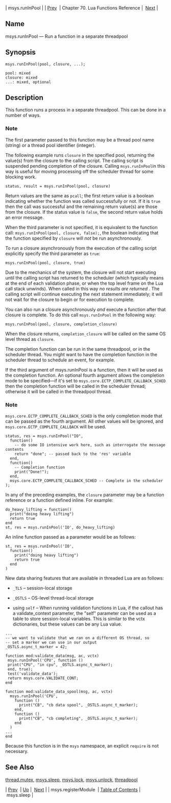 | msys.runInPool |
| [Prev](lua.ref.msys.registerModule)  | Chapter 70. Lua Functions Reference |  [Next](lua.ref.msys.sleep) |

<a name="lua.ref.msys.runinpool"></a>
## Name

msys.runInPool — Run a function in a separate threadpool

<a name="idp16341600"></a>
## Synopsis

`msys.runInPool(pool, closure, ...);`

```
pool: mixed
closure: mixed
...: mixed, optional
```
<a name="idp16344608"></a>
## Description

This function runs a process in a separate threadpool. This can be done in a number of ways.

### Note

The first parameter passed to this function may be a thread pool name (string) or a thread pool identifier (integer).

The following example runs `closure` in the specified pool, returning the value(s) from the closure to the calling script. The calling script is suspended pending completion of the closure. Calling `msys.runInPool`in this way is useful for moving processing off the scheduler thread for some blocking work.

`status, result = msys.runInPool(pool, closure)`

Return values are the same as `pcall`; the first return value is a boolean indicating whether the function was called successfully or not. If it is `true` then the call was successful and the remaining return value(s) are those from the closure. If the status value is `false`, the second return value holds an error message.

When the third parameter is not specified, it is equivalent to the function call: `msys.runInPool(pool, closure, false);`, the boolean indicating that the function specified by `closure` will *not* be run asynchronously.

To run a closure asynchronously from the execution of the calling script explicitly specify the third parameter as `true`:

`msys.runInPool(pool, closure, true)`

Due to the mechanics of the system, the closure will not start executing until the calling script has returned to the scheduler (which typically means at the end of each validation phase, or when the top level frame on the Lua call stack unwinds). When called in this way *no results are returned* . The calling script will continue executing the next statement immediately; it will not wait for the closure to begin or for execution to complete.

You can also run a closure asynchronously *and* execute a function after that closure is complete. To do this call `msys.runInPool` in the following way:

`msys.runInPool(pool, closure, completion_closure)`

When the closure returns, `completion_closure` will be called on the same OS level thread as `closure`.

The completion function can be run in the same threadpool, or in the scheduler thread. You might want to have the completion function in the scheduler thread to schedule an event, for example.

If the third argument of msys.runInPool is a function, then it will be used as the completion function. An optional fourth argument allows the completion mode to be specified—if it's set to `msys.core.ECTP_COMPLETE_CALLBACK_SCHED` then the completion function will be called in the scheduler thread; otherwise it will be called in the threadpool thread.

### Note

`msys.core.ECTP_COMPLETE_CALLBACK_SCHED` is the only completion mode that can be passed as the fourth argument. All other values will be ignored, and `msys.core.ECTP_COMPLETE_CALLBACK` will be used.

```
status, res = msys.runInPool("IO",
  function()
    -- do some IO intensive work here, such as interrogate the message contents
    return "done"; -- passed back to the 'res' variable
  end,
  function()
    -- Completion function
    print("Done!");
  end,
  msys.core.ECTP_COMPLETE_CALLBACK_SCHED -- Complete in the scheduler
);
```

In any of the preceding examples, the `closure` parameter may be a function reference or a function defined inline. For example:

```
do_heavy_lifting = function()
  print("doing heavy lifting")
  return true
end
st, res = msys.runInPool('IO', do_heavy_lifting)
```

An inline function passed as a parameter would be as follows:

```
st, res = msys.runInPool('IO',
  function()
    print("doing heavy lifting")
    return true
  end
)
```

New data sharing features that are available in threaded Lua are as follows:

*   `_TLS` – session-local storage

*   `_OSTLS` – OS-level thread-local storage

*   using `self` – When running validation functions in Lua, if the callout has a validate_context parameter, the "self" parameter can be used as a table to store session-local variables. This is similar to the vctx dictionaries, but these values can be any Lua value.

```
...
-- we want to validate that we ran on a different OS thread, so
-- set a marker we can use in our output
_OSTLS.async_t_marker = 42;

function mod:validate_data(msg, ac, vctx)
 msys.runInPool('CPU', function ()
 print("CPU", "in cpu", _OSTLS.async_t_marker);
 end, true);
 test('validate_data');
 return msys.core.VALIDATE_CONT;
end

function mod:validate_data_spool(msg, ac, vctx)
  msys.runInPool('CPU',
    function ()
      print("CB", "cb data spool", _OSTLS.async_t_marker);
    end,
    function ()
      print("CB", "cb completing", _OSTLS.async_t_marker);
    end
  )
...
end
```

Because this function is in the `msys` namespace, an explicit `require` is not necessary.

<a name="idp16377008"></a>
## See Also

[thread.mutex](lua.ref.thread.mutex "thread.mutex"), [msys.sleep](lua.ref.msys.sleep "msys.sleep"), [msys.lock](lua.ref.msys.lock "msys.lock"), [msys.unlock](lua.ref.msys.unlock "msys.unlock"), [threadpool](conf.ref.threadpool "threadpool")

| [Prev](lua.ref.msys.registerModule)  | [Up](lua.function.details) |  [Next](lua.ref.msys.sleep) |
| msys.registerModule  | [Table of Contents](index) |  msys.sleep |

